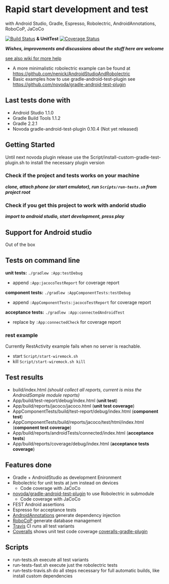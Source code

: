 # Rapid start development and test
with Android Studio, Gradle, Espresso, Robolectric, AndroidAnnotations, RoboCoP, JaCoCo

[![Build Status](https://travis-ci.org/nenick/android-gradle-template.svg)](https://travis-ci.org/nenick/android-gradle-template) **& UnitTest** [![Coverage Status](https://coveralls.io/repos/nenick/android-gradle-template/badge.png)](https://coveralls.io/r/nenick/android-gradle-template)

***Wishes, improvements and discussions about the stuff here are welcome***

[see also wiki for more help](https://github.com/nenick/android-gradle-template/wiki)

* A more minimalistic robolectric example can be found at https://github.com/nenick/AndroidStudioAndRobolectric
* Basic examples how to use gradle-android-test-plugin see https://github.com/novoda/gradle-android-test-plugin

## Last tests done with

* Android Studio 1.1.0
* Gradle Build Tools 1.1.2
* Gradle 2.2.1
* Novoda gradle-android-test-plugin 0.10.4 (Not yet released)

## Getting Started

Until next novoda plugin release use the Script/install-custom-gradle-test-plugin.sh to install the necessary plugin version

### Check if the project and tests works on your machine

***clone, attach phone (or start emulator), run `Scripts/run-tests.sh` from project root***

### Check if you get this project to work with andorid studio

***import to android studio, start development, press play***

## Support for Android studio

Out of the box

## Tests on command line

**unit tests:** `./gradlew :App:testDebug`

* append `:App:jacocoTestReport` for coverage report

**component tests:** `./gradlew :AppComponentTests:testDebug`

* append `:AppComponentTests:jacocoTestReport` for coverage report

**acceptance tests:** `./gradlew :App:connectedAndroidTest`

* replace by `:App:connectedCheck` for coverage report

### rest example
Currently RestActivity example fails when no server is reachable. 

* start `Script/start-wiremock.sh`
* kill  `Script/start-wiremock.sh kill`

## Test results

* build/index.html *(should collect all reports, current is miss the AndroidSample module reports)*
* App/build/test-report/debug/index.html (**unit test**)
* App/build/reports/jacoco/jacoco.html (**unit test coverage**)
* AppComponentTests/build/test-report/debug/index.html (**component test**)
* AppComponentTests/build/reports/jacoco/test/html/index.html (**component test coverage**)
* App/build/reports/androidTests/connected/index.html (**acceptance tests**)
* App/build/reports/coverage/debug/index.html (**acceptance tests coverage**)

## Features done

* Gradle + AndroidStudio as development Enironment
* Robolectric for unit tests at jvm instead on devices
    * Code coverage with JaCoCo
* [novoda/gradle-android-test-plugin](https://github.com/novoda/gradle-android-test-plugin) to use Robolectric in submodule
    * Code coverage with JaCoCo
* FEST Android assertions
* Espresso for acceptance tests
* [AndroidAnnotations](http://androidannotations.org/) generate dependency injection
* [RoboCoP](https://github.com/mediarain/RoboCoP) generate database management
* [Travis](https://travis-ci.org/) CI runs all test variants
* [Coveralls](https://coveralls.io/) shows unit test code coverage [coveralls-gradle-plugin](https://github.com/kt3k/coveralls-gradle-plugin)

## Scripts

* run-tests.sh execute all test variants
* run-tests-fast.sh execute just the robolectric tests
* run-tests-travis.sh do all steps necessary for full automatic builds, like install custom dependencies
